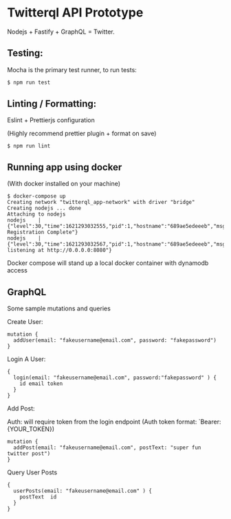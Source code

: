 # Twitterql API Prototype

Nodejs + Fastify + GraphQL = Twitter.

## Testing:

Mocha is the primary test runner, to run tests:

```bash
$ npm run test
```

## Linting / Formatting:

Eslint + Prettierjs configuration

(Highly recommend prettier plugin + format on save)

```
$ npm run lint

```

## Running app using docker

(With docker installed on your machine)

```
$ docker-compose up
Creating network "twitterql_app-network" with driver "bridge"
Creating nodejs ... done
Attaching to nodejs
nodejs    | {"level":30,"time":1621293032555,"pid":1,"hostname":"689ae5edeeeb","msg":"Plugin Registration Complete"}
nodejs    | {"level":30,"time":1621293032567,"pid":1,"hostname":"689ae5edeeeb","msg":"Server listening at http://0.0.0.0:8080"}
```

Docker compose will stand up a local docker container with dynamodb access

## GraphQL

Some sample mutations and queries

Create User:

```
mutation {
  addUser(email: "fakeusername@email.com", password: "fakepassword")
}
```

Login A User:

```
{
  login(email: "fakeusername@email.com", password:"fakepassword" ) {
    id email token
  }
}
```

Add Post:

Auth: will require token from the login endpoint
(Auth token format: `Bearer: {YOUR_TOKEN})

```
mutation {
  addPost(email: "fakeusername@email.com", postText: "super fun twitter post")
}
```

Query User Posts

```
{
  userPosts(email: "fakeusername@email.com" ) {
    postText  id
  }
}
```
